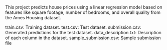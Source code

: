 This project predicts house prices using a linear regression model based on features like square footage, number of bedrooms, and overall quality from the Ames Housing dataset.

train.csv: Training dataset.
test.csv: Test dataset.
submission.csv: Generated predictions for the test dataset.
data_description.txt: Description of each column in the dataset.
sample_submission.csv: Sample submission file
